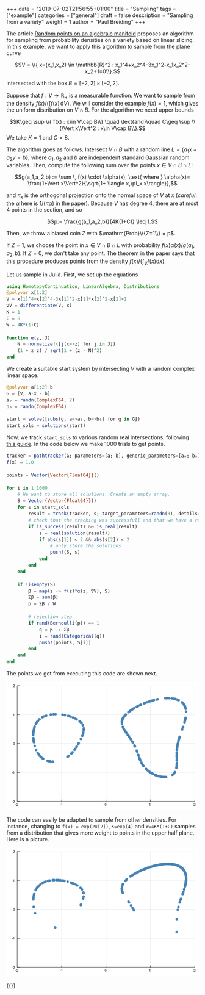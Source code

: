 +++
date = "2019-07-02T21:56:55+01:00"
title = "Sampling"
tags = ["example"]
categories = ["general"]
draft = false
description = "Sampling from a variety"
weight = 1
author = "Paul Breiding"
+++

The article [Random points on an algebraic manifold](https://arxiv.org/abs/1810.06271) proposes an algorithm for sampling from probability densities on a variety based on linear slicing. In this example, we want to apply this algorithm to sample from the plane curve

$$V = \\{ x=(x_1,x_2) \in \mathbb{R}^2 : x_1^4+x_2^4-3x_1^2-x_1x_2^2-x_2+1=0\\}.$$

intersected with the box $B = [-2,2]\times [-2,2]$.

Suppose that $f:V\to \mathbb{R}_+$ is a measurable function. We want to sample from the density $f(x)/(\int f(x)\, \mathrm{d}V)$. We will consider the example $f(x)=1$, which gives the uniform distribution on $V\cap B$. For the algorithm we need upper bounds

$$K\geq \sup \\{ f(x) : x\in V\cap B\\} \quad \text{and}\quad C\geq \sup \\{\Vert x\Vert^2 : x\in V\cap B\\}.$$
We take $K = 1$ and $C = 8$.

The algorithm goes as follows. Intersect $V\cap B$ with a random line $L=\{a_1x+a_2y=b\}$, where $a_1,a_2$ and $b$ are independent standard Gaussian random variables.
Then, compute the following sum over the points $x\in V\cap B\cap L$:

$$g(a_1,a_2,b) := \sum \, f(x) \cdot \alpha(x), \text{ where } \alpha(x)= \frac{1+\Vert x\Vert^2}{\sqrt{1+ \langle x,\pi_x x\rangle}},$$

and $\pi_x$ is the orthogonal projection onto the normal space of $V$ at $x$ (*careful*: the $\alpha$ here is $1/(\pi\alpha)$ in the paper). Because $V$ has degree $4$, there are at most 4 points in the section, and so

$$p:= \frac{g(a_1,a_2,b)}{4K(1+C)} \leq 1.$$

Then, we throw a biased coin $Z$ with $\mathrm{Prob}\\{Z=1\\} = p$.

If $Z=1$, we choose the point in $x\in V\cap B\cap L$ with probability $f(x) \alpha(x)/g(a_1,a_2,b)$. If $Z=0$, we don't take any point. The theorem in the paper says that this procedure produces points from the density $f(x)/(\int_V f(x)\mathrm{d}x)$.

Let us sample in Julia. First, we set up the equations

```julia
using HomotopyContinuation, LinearAlgebra, Distributions
@polyvar x[1:2]
V = x[1]^4+x[2]^4-3x[1]^2-x[1]*x[2]^2-x[2]+1
∇V = differentiate(V, x)
K = 1
C = 8
W = 4K*(1+C)

function α(z, J)
    N = normalize!([j(x=>z) for j in J])
    (1 + z⋅z) / sqrt(1 + (z ⋅ N)^2)
end
```

We create a suitable start system by intersecting $V$ with a random complex linear space.

```julia
@polyvar a[1:2] b
G = [V; a⋅x - b]
a₀ = randn(ComplexF64, 2)
b₀ = randn(ComplexF64)

start = solve([subs(g, a=>a₀, b=>b₀) for g in G])
start_sols = solutions(start)
```

Now, we track `start_sols` to various random real intersections, following [this guide](/guides/many-systems). In the code below we make 1000 trials to get points.

```julia
tracker = pathtracker(G; parameters=[a; b], generic_parameters=[a₀; b₀])
f(x) = 1.0

points = Vector{Vector{Float64}}()

for i in 1:1000
    # We want to store all solutions. Create an empty array.
    S = Vector{Vector{Float64}}()
    for s in start_sols
        result = track(tracker, s; target_parameters=randn(3), details=:minimal)
        # check that the tracking was successfull and that we have a real solution
        if is_success(result) && is_real(result)
            s = real(solution(result))
            if abs(s[1]) < 2 && abs(s[2]) < 2
                # only store the solutions
                push!(S, s)
            end
        end
    end

    if !isempty(S)
        β = map(z -> f(z)*α(z, ∇V), S)
        Σβ = sum(β)
        p = Σβ / W

        # rejection step
        if rand(Bernoulli(p)) == 1
            q = β ./ Σβ
            i = rand(Categorical(q))
            push!(points, S[i])
        end
    end
end
```

The points we get from executing this code are shown next.

<p style="text-align:center;"><img src="/images/unif.png" width="700px"/></p>

The code can easily be adapted to sample from other densities. For instance, changing to `f(x) = exp(2x[2])`, `K=exp(4)` and `W=4K*(1+C)` samples from a distribution that gives more weight to points in the upper half plane. Here is a picture.

<p style="text-align:center;"><img src="/images/exp.png" width="700px"/></p>


{{<bibtex >}} 

